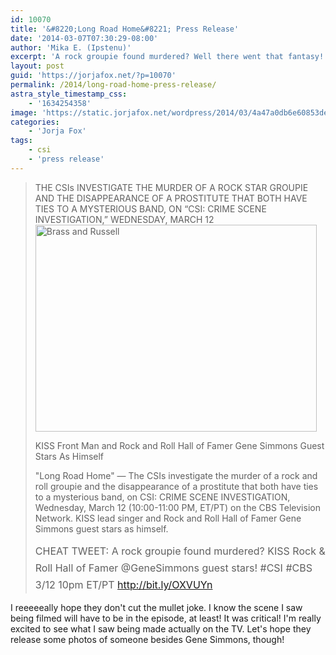 ```yaml
---
id: 10070
title: '&#8220;Long Road Home&#8221; Press Release'
date: '2014-03-07T07:30:29-08:00'
author: 'Mika E. (Ipstenu)'
excerpt: 'A rock groupie found murdered? Well there went that fantasy! New CSI on March 12th!'
layout: post
guid: 'https://jorjafox.net/?p=10070'
permalink: /2014/long-road-home-press-release/
astra_style_timestamp_css:
    - '1634254358'
image: 'https://static.jorjafox.net/wordpress/2014/03/4a47a0db6e60853dedfcfdf08a5ca249.png'
categories:
    - 'Jorja Fox'
tags:
    - csi
    - 'press release'
---
```


<blockquote>THE CSIs INVESTIGATE THE MURDER OF A ROCK STAR GROUPIE AND THE DISAPPEARANCE OF A PROSTITUTE THAT BOTH HAVE TIES TO A MYSTERIOUS BAND, ON “CSI: CRIME SCENE INVESTIGATION,” WEDNESDAY, MARCH 12

<img class="aligncenter size-full wp-image-10071" alt="Brass and Russell" src="//static.jorjafox.net/wordpress/2014/03/4a47a0db6e60853dedfcfdf08a5ca249.png" width="450" height="331" />

KISS Front Man and Rock and Roll Hall of Famer Gene Simmons Guest Stars As Himself

"Long Road Home" — The CSIs investigate the murder of a rock and roll groupie and the disappearance of a prostitute that both have ties to a mysterious band, on CSI: CRIME SCENE INVESTIGATION, Wednesday, March 12 (10:00-11:00 PM, ET/PT) on the CBS Television Network. KISS lead singer and Rock and Roll Hall of Famer Gene Simmons guest stars as himself.

<span style="line-height: 1.7; font-size: 1rem;">CHEAT TWEET: A rock groupie found murdered? KISS Rock &amp; Roll Hall of Famer @GeneSimmons guest stars! #CSI #CBS 3/12 10pm ET/PT http://bit.ly/OXVUYn</span></blockquote>
I reeeeeally hope they don't cut the mullet joke. I know the scene I saw being filmed will have to be in the episode, at least! It was critical! I'm really excited to see what I saw being made actually on the TV. Let's hope they release some photos of someone besides Gene Simmons, though!